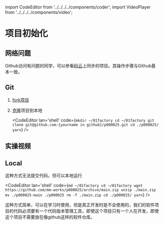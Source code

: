 import CodeEditor from '../../../../components/coder';
import VideoPlayer from '../../../../components/video';

# 项目初始化

## 网络问题

Github访问有问题的同学，可以参看[码云](https://gitee.com/dfactory01/p000001)上同步的项目。其操作步骤与Github基本一致。

## Git

1. [fork项目](https://www.cnblogs.com/patchouli/p/6511251.html)
1. [克隆](https://jingyan.baidu.com/article/dca1fa6f0cc9bcf1a540524d.html)项目到本地

	<CodeEditor lan='shell' code={`
	mkdir ~/01factory
	cd ~/01factory
	git clone git@github.com:{yourname in github}/p000025.git
	cd ./p000025/
	yarn
	`} />

## 实操视频

<VideoPlayer src='/video/initprj.mp4' />

## Local

这种方式无法提交代码，但可以本地运行

<CodeEditor lan='shell' code={`
md ~/01factory
cd ~/01factory
wget https://github.com/mm-works/p000025/archive/main.zip
unzip ./main.zip
mv ./p000025-main ./p000025
rm -f ./main.zip
cd ./p000025/
yarn
`} />

这种方式简单，可以在学习时使用，但是真正开发时是不会使用的，我们的软件项目的代码必须要有一个代码版本管理工具，即使这个项目只有一个人在开发，即使这个项目不需要放在像github这样的软件仓库。
